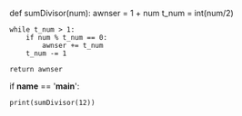def sumDivisor(num):
    awnser = 1 + num
    t_num = int(num/2)

    while t_num > 1:
        if num % t_num == 0:
            awnser += t_num
        t_num -= 1

    return awnser


if __name__ == '__main__':

    print(sumDivisor(12))
